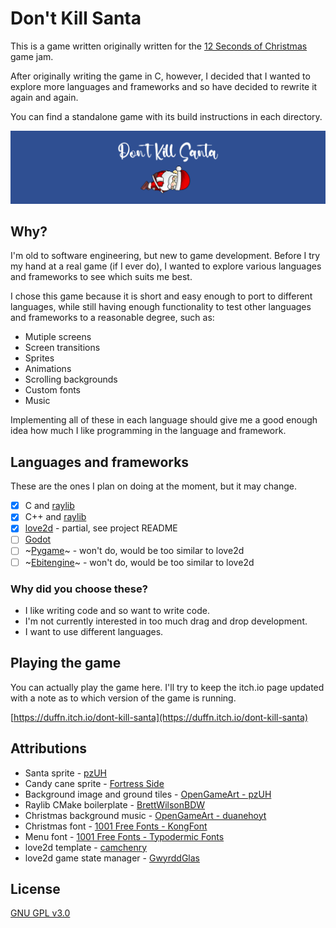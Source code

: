 # Don't Kill Santa

This is a game written originally written for the [12 Seconds of Christmas](https://itch.io/jam/12-seconds-of-christmas-game-jam-2024) game jam.

After originally writing the game in C, however, I decided that I wanted to explore more languages and frameworks and so have decided to rewrite it again and again.

You can find a standalone game with its build instructions in each directory.


![Don't Kill Santa](screenshots/dont-kill-santa.png)

## Why?

I'm old to software engineering, but new to game development. Before I try my hand at a real game (if I ever do), I wanted to explore various languages and frameworks to see which suits me best.

I chose this game because it is short and easy enough to port to different languages, while still having enough functionality to test other languages and frameworks to a reasonable degree, such as:

- Mutiple screens
- Screen transitions
- Sprites
- Animations
- Scrolling backgrounds
- Custom fonts
- Music

Implementing all of these in each language should give me a good enough idea how much I like programming in the language and framework.

## Languages and frameworks

These are the ones I plan on doing at the moment, but it may change.

- [x] C and [raylib](https://www.raylib.com/)
- [x] C++ and [raylib](https://www.raylib.com/)
- [x] [love2d](https://www.love2d.org/) - partial, see project README
- [ ] [Godot](https://godotengine.org/)
- [ ] ~[Pygame](https://www.pygame.org/docs/)~ - won't do, would be too similar to love2d
- [ ] ~[Ebitengine](https://ebitengine.org/)~ - won't do, would be too similar to love2d

### Why did you choose these?

- I like writing code and so want to write code.
- I'm not currently interested in too much drag and drop development.
- I want to use different languages.

## Playing the game

You can actually play the game here. I'll try to keep the itch.io page updated with a note as to which version of the game is running.

[https://duffn.itch.io/dont-kill-santa](https://duffn.itch.io/dont-kill-santa)


## Attributions

- Santa sprite - [pzUH](https://pzuh.itch.io/santa-claus-free-sprites)
- Candy cane sprite - [Fortress Side](https://fortressside.itch.io/christmas-theme-500-sprites)
- Background image and ground tiles - [OpenGameArt - pzUH](https://opengameart.org/content/winter-platformer-game-tileset)
- Raylib CMake boilerplate - [BrettWilsonBDW](https://github.com/BrettWilsonBDW/raylib-cmake)
- Christmas background music - [OpenGameArt - duanehoyt](https://opengameart.org/content/christmas-neo)
- Christmas font - [1001 Free Fonts - KongFont](https://www.1001freefonts.com/hello-santa.font)
- Menu font - [1001 Free Fonts - Typodermic Fonts](https://www.1001freefonts.com/coolvetica.font)
- love2d template - [camchenry](https://github.com/camchenry/Love2D-Template)
- love2d game state manager - [GwyrddGlas](https://github.com/GwyrddGlas/GameStateManager/)


## License

[GNU GPL v3.0](https://www.gnu.org/licenses/gpl-3.0.en.html#license-text)

